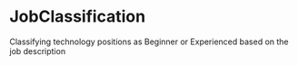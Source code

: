 # JobClassification
Classifying technology positions as Beginner or Experienced based on the job description
